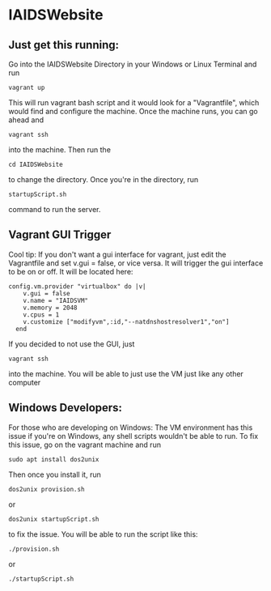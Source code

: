 # IAIDSWebsite

## Just get this running:
Go into the IAIDSWebsite Directory in your Windows or Linux Terminal and run
```
vagrant up
```
This will run vagrant bash script and it would look for a "Vagrantfile", which would find and configure the machine.
Once the machine runs, you can go ahead and 
```
vagrant ssh
```
 into the machine. Then run the
```
cd IAIDSWebsite
```
 to change the directory. Once you're in the directory, run
```
startupScript.sh
```
 command to run the server.

## Vagrant GUI Trigger
Cool tip: If you don't want a gui interface for vagrant, just edit the Vagrantfile and set v.gui = false, or vice versa. It will trigger the gui interface to be on or off. It will be located here: 

```
config.vm.provider "virtualbox" do |v|
    v.gui = false
    v.name = "IAIDSVM"
    v.memory = 2048
    v.cpus = 1
    v.customize ["modifyvm",:id,"--natdnshostresolver1","on"]
  end
```
If you decided to not use the GUI, just 
```
vagrant ssh
```
 into the machine. You will be able to just use the VM just like any other computer
 
 
## Windows Developers:
For those who are developing on Windows: 
The VM environment has this issue if you're on Windows, any shell scripts wouldn't be able to run. To fix this issue, go on the vagrant machine and run
```
sudo apt install dos2unix
```
 Then once you install it, run 

```
dos2unix provision.sh
```
 or
``` 
dos2unix startupScript.sh
```
 to fix the issue.
You will be able to run the script like this: 
```
./provision.sh
```
 or
``` 
./startupScript.sh
```

